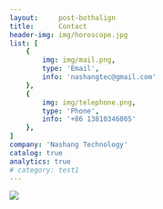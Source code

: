 ```yaml
---
layout:     post-bothalign
title:      Contact
header-img: img/horoscope.jpg
list: [
    {
        img: img/mail.png,
        type: 'Email',
        info: 'nashangtec@gmail.com'
    },
    {
        img: img/telephone.png,
        type: 'Phone',
        info: '+86 13810346005'
    },
]
company: 'Nashang Technology'
catalog: true
analytics: true
# category: test1
---
```


![](https://cdn.mos.cms.futurecdn.net/RdxhPVv8fAyM6oHsRgF6dH-650-80.png)